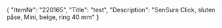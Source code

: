 {
  "ItemNr": "220165",
  "Title": "test",
  "Description": "SenSura Click, sluten påse, Mini, beige, ring 40 mm"
}